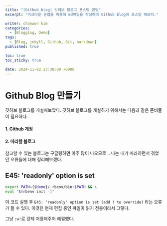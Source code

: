 ```yaml
---
title: "[Github blog] 깃허브 블로그 포스팅 방법"
excerpt: "마크다운 문법을 이용해 md파일을 작성하여 Github blog에 포스팅 해보자."

writer: chaewon kim
categories:
  - [Blogging, Demo]
tags:
  - [Blog, jekyll, Github, Git, markdown]
published: true

toc: true
toc_sticky: true

date: 2024-11-02 23:38:00 +0900
---
```


# Github Blog 만들기 

깃허브 블로그를 개설해보았다. 
깃허브 블로그를 개설하기 위해서는 다음과 같은 준비물이 필요하다. 

#### 1. Github 계정 
#### 2. 따라할 블로그 

참고할 수 있는 블로그는 구글링하면 아주 많이 나오므로 ..
나는 내가 따라하면서 겪었던 오류들에 대해 정리해보겠다. 


## E45: 'readonly' option is set 

```bash
export PATH={$Home}/.rbenv/bin:$PATH && \
eval "$(rbenv init -)"
```

이 코드 실행 후 `E45: 'readonly' option is set (add ! to override)` 라는 오류가 뜰 수 있다. 
이것은 현재 편집 중인 파일이 읽기 전용이라서 그렇다. 

그냥 `:w!`로 강제 저장해주어 해결했다. 
